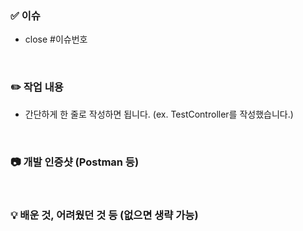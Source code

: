 ### ✅ 이슈
- close #이슈번호

<br>

### ✏️ 작업 내용
- 간단하게 한 줄로 작성하면 됩니다. (ex. TestController를 작성했습니다.)

<br>

### 📷 개발 인증샷 (Postman 등)

<br>

### 💡 배운 것, 어려웠던 것 등 (없으면 생략 가능)
